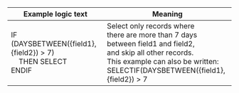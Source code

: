 
|Example logic text|Meaning|
|------------------|-------|
|IF (DAYSBETWEEN({field1},{field2}) > 7)<BR>&nbsp;&nbsp;&nbsp;&nbsp;THEN SELECT<BR>ENDIF|Select only records where<BR>there are more than 7 days<BR>between field1 and field2, <BR>and skip all other records. <BR>This example can also be written:<BR>SELECTIF(DAYSBETWEEN({field1},{field2}) > 7<BR>|
